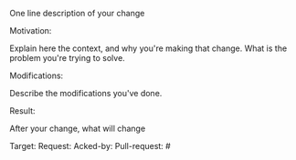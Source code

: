 One line description of your change
 
Motivation:

Explain here the context, and why you're making that change.
What is the problem you're trying to solve.
 
Modifications:

Describe the modifications you've done.
 
Result:

After your change, what will change

Target: <name of the targeted branch>
Request: <subsequent branch that this will be pulled to>
Acked-by: <name of the reviewer>
Pull-request: #<pull-request-number or url>

